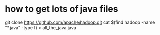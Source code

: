 # how to get lots of java files
git clone https://github.com/apache/hadoop.git
cat $(find hadoop -name "*.java" -type f) > all_the_java.java